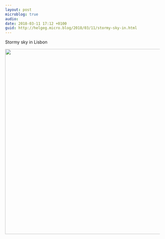 ```yaml
---
layout: post
microblog: true
audio: 
date: 2018-03-11 17:12 +0100
guid: http://helgeg.micro.blog/2018/03/11/stormy-sky-in.html
---
```

Stormy sky in Lisbon

<img src="http://microblog.helgegudmundsen.com/uploads/2018/72d8d7af50.jpg" width="600" height="600" />
